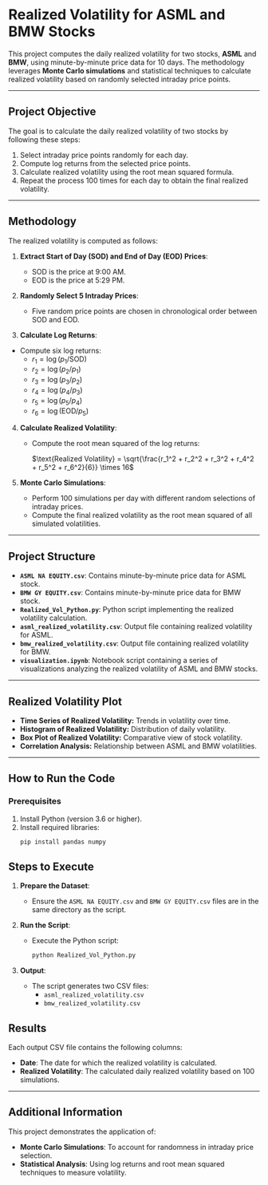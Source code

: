 # Realized Volatility for ASML and BMW Stocks

This project computes the daily realized volatility for two stocks, **ASML** and **BMW**, using minute-by-minute price data for 10 days. The methodology leverages **Monte Carlo simulations** and statistical techniques to calculate realized volatility based on randomly selected intraday price points.

---

## Project Objective

The goal is to calculate the daily realized volatility of two stocks by following these steps:
1. Select intraday price points randomly for each day.
2. Compute log returns from the selected price points.
3. Calculate realized volatility using the root mean squared formula.
4. Repeat the process 100 times for each day to obtain the final realized volatility.

---

## Methodology

The realized volatility is computed as follows:

1. **Extract Start of Day (SOD) and End of Day (EOD) Prices**:
   - SOD is the price at 9:00 AM.
   - EOD is the price at 5:29 PM.

2. **Randomly Select 5 Intraday Prices**:
   - Five random price points are chosen in chronological order between SOD and EOD.

3. **Calculate Log Returns**:
- Compute six log returns:
  - $r_1 = \log(p_1 / \text{SOD})$
  - $r_2 = \log(p_2 / p_1)$
  - $r_3 = \log(p_3 / p_2)$
  - $r_4 = \log(p_4 / p_3)$
  - $r_5 = \log(p_5 / p_4)$
  - $r_6 = \log(\text{EOD} / p_5)$

4. **Calculate Realized Volatility**:
   - Compute the root mean squared of the log returns:
     
     $\text{Realized Volatility} = \sqrt{\frac{r_1^2 + r_2^2 + r_3^2 + r_4^2 + r_5^2 + r_6^2}{6}} \times 16$

5. **Monte Carlo Simulations**:
   - Perform 100 simulations per day with different random selections of intraday prices.
   - Compute the final realized volatility as the root mean squared of all simulated volatilities.

---

## Project Structure

- **`ASML NA EQUITY.csv`**: Contains minute-by-minute price data for ASML stock.
- **`BMW GY EQUITY.csv`**: Contains minute-by-minute price data for BMW stock.
- **`Realized_Vol_Python.py`**: Python script implementing the realized volatility calculation.
- **`asml_realized_volatility.csv`**: Output file containing realized volatility for ASML.
- **`bmw_realized_volatility.csv`**: Output file containing realized volatility for BMW.
- **`visualization.ipynb`**: Notebook script containing a series of visualizations analyzing the realized volatility of ASML and BMW stocks.
---
## Realized Volatility Plot
- **Time Series of Realized Volatility:** Trends in volatility over time.
- **Histogram of Realized Volatility:** Distribution of daily volatility.
- **Box Plot of Realized Volatility:** Comparative view of stock volatility.
- **Correlation Analysis:** Relationship between ASML and BMW volatilities.

---
## How to Run the Code

### Prerequisites

1. Install Python (version 3.6 or higher).
2. Install required libraries:
   ```bash
   pip install pandas numpy
## Steps to Execute

1. **Prepare the Dataset**:
   - Ensure the `ASML NA EQUITY.csv` and `BMW GY EQUITY.csv` files are in the same directory as the script.

2. **Run the Script**:
   - Execute the Python script:
     ```bash
     python Realized_Vol_Python.py
     ```

3. **Output**:
   - The script generates two CSV files:
     - `asml_realized_volatility.csv`
     - `bmw_realized_volatility.csv`


## Results

Each output CSV file contains the following columns:

- **Date**: The date for which the realized volatility is calculated.
- **Realized Volatility**: The calculated daily realized volatility based on 100 simulations.

---

## Additional Information

This project demonstrates the application of:

- **Monte Carlo Simulations**: To account for randomness in intraday price selection.
- **Statistical Analysis**: Using log returns and root mean squared techniques to measure volatility.


